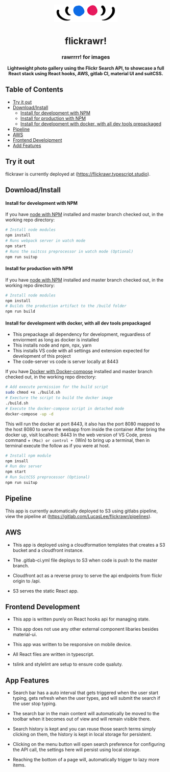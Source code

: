 <div  id="flickrawr-logo"  align="center">

<br />

<img  src="./public/logo.png"  alt="flickrawr logo"  width="200"/>

<h1>flickrawr!</h1>

<h3>rawrrrr! for images</h3>

</div>

<div align="center">

**Lightweight photo gallery using the Flickr Search API, to showcase a full React stack using React hooks, AWS, gitlab CI, material UI and suitCSS.**

</div>

## Table of Contents

- [Try it out](#try)
- [Download/Install](#download-install)
    - [Install for development with NPM](#install-for-development-with-npm)
    - [Install for production with NPM](#install-for-production-with-npm)
    - [Install for development with docker, with all dev tools prepackaged](nstall-for-development-with-docker)
- [Pipeline](#pipeline)
- [AWS](#aws)
- [Frontend Develoipment](#frontend)
- [Add Features](#app-features)

## <a id="try"></a>Try it out

flickrawr is currently deployed at (https://flickrawr.typescript.studio).

## <a id="download-install"></a>Download/Install

#### <a id="install-for-development-with-npm"></a>Install for development with NPM
If you have [node with NPM](https://nodejs.org/en/) installed and master branch checked out, in the working repo directory:
```bash
# Install node modules
npm install
# Runs webpack server in watch mode
npm start
# Runs the suitcss preprocessor in watch mode (Optional)
npm run suitup
```

#### <a id="install-for-production-with-npm"></a>Install for production with NPM

If you have [node with NPM](https://nodejs.org/en/) installed and master branch checked out, in the working repo directory:
```bash
# Install node modules
npm install
# Builds the production artifact to the /build folder
npm run build
```

#### <a id="install-for-development-with-docker"></a>Install for development with docker, with all dev tools prepackaged

- This prepackage all dependency for development, reguardless of enviorment as long as docker is installed
- This installs node and npm, npx, yarn
- This installs VS code with all settings and extension expected for development of this project
- The code-server vs code is server locally at 8443

If you have [Docker with Docker-compose](https://docs.docker.com/install/) installed and master branch checked out, in the working repo directory:
```bash
# Add execute permission for the build script
sudo chmod +x ./build.sh
# Execture the script to build the docker image
./build.sh
# Execute the docker-compose script in detached mode
docker-compose -up -d
```
This will run the docker at port 8443, it also has the port 8080 mapped to the host 8080 to serve the webapp from inside the container
After bring the docker up, visit localhost: 8443
In the web version of VS Code, press command + `(Mac) or control + `(Win) to bring up a terminal, then in terminal execute the follow as if you were at host.
``` bash
# Install npm module
npm insall
# Run dev server
npm start
# Run SuitCSS preprocessor (Optional)
npm run suitup
```

## <a id="pipeline"></a>Pipeline

This app is currently automatically deployed to S3 using gitlabs pipeline, view the pipeline at (https://gitlab.com/LucasLee/flickrawr/pipelines).

## <a id="aws"></a>AWS

- This app is deployed using a cloudformation templates that creates a S3 bucket and a cloudfront instance.

- The .gitlab-ci.yml file deploys to S3 when code is push to the master branch.

- Cloudfront act as a reverse proxy to serve the api endpoints from flickr origin to /api.

- S3 serves the static React app.

## <a id="frontend"></a>Frontend Development

- This app is written purely on React hooks api for managing state.

- This app does not use any other external component libaries besides material-ui.

- This app was written to be responsive on mobile device.

- All React files are written in typescript.

- tslink and stylelint are setup to ensure code qualuty. 

## <a id="app-features"></a>App Features

- Search bar has a auto interval that gets triggered when the user start typing, gets refresh when the user types, and will submit the search if the user stop typing.

- The search bar in the main content will automatically be moved to the toolbar when it becomes out of view and will remain visible there.

- Search history is kept and you can reuse those search terms simply clicking on them, the history is kept in local storage for persistent.

- Clicking on the menu button will open search preference for configuring the API call, the settings here will persist using local storage.

- Reaching the bottom of a page will, automatically trigger to lazy more items. 


